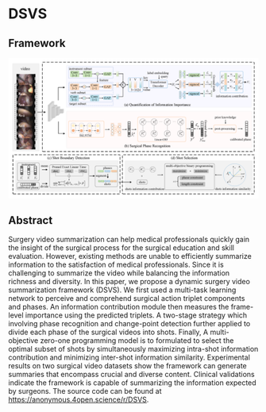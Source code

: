 # DSVS
## Framework
<p align="center">
  <img src="DSVS.png"  width="800"/>
</p>

## Abstract
Surgery video summarization can help medical professionals quickly gain the insight of the surgical process for the surgical education and skill evaluation. However, existing methods are unable to efficiently summarize information to the satisfaction of medical professionals. Since it is challenging to summarize the video while balancing the information richness and diversity. In this paper, we propose a dynamic surgery video summarization framework (DSVS). We first used a multi-task learning network to perceive and comprehend surgical action triplet components and phases. An information contribution module then measures the frame-level importance using the predicted triplets. A two-stage strategy which involving phase recognition and change-point detection further applied to divide each phase of the surgical videos into shots. Finally, A multi-objective zero-one programming model is to formulated to select the optimal subset of shots by simultaneously maximizing intra-shot information contribution and minimizing inter-shot information similarity. Experimental results on two surgical video datasets show the framework can generate summaries that encompass crucial and diverse content. Clinical validations indicate the framework is capable of summarizing the information expected by surgeons. The source code can be found at https://anonymous.4open.science/r/DSVS.
